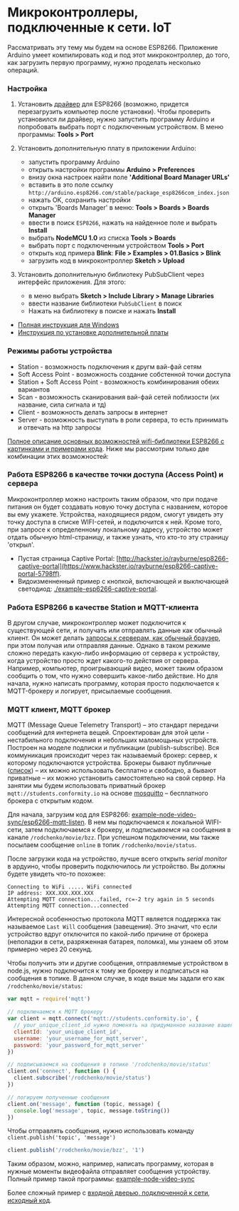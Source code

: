 # Микроконтроллеры, подключенные к сети. IoT

Рассматривать эту тему мы будем на основе ESP8266. Приложение Arduino умеет компилировать код и под этот микроконтроллер, до того, как загрузить первую программу, нужно проделать несколько операций.


### Настройка

1. Установить [драйвер](https://github.com/nodemcu/nodemcu-devkit/tree/master/Drivers) для ESP8266 (возможно, придется перезагрузить компьютер после установки). Чтобы проверить установился ли драйвер, нужно запустить программу Arduino и попробовать выбрать порт с подключенным устройством. В меню программы: __Tools > Port__

2. Установить дополнительную плату в приложении Arduino:
    - запустить программу Arduino
    - открыть настройки программы __Arduino > Preferences__
    - внизу окна настроек найти поле __'Additional Board Manager URLs'__
    - вставить в это поле ссылку `http://arduino.esp8266.com/stable/package_esp8266com_index.json`
    - нажать OK, сохранить настройки
    - открыть 'Boards Manager' в меню: __Tools > Boards > Boards Manager__
    - ввести в поиск `ESP8266`, нажать на найденное поле и выбрать __Install__
    - выбрать __NodeMCU 1.0__ из списка __Tools > Boards__
    - выбрать порт с подключенным устройством __Tools > Port__
    - открыть код примера __Blink__: __File > Examples > 01.Basics > Blink__
    - загрузить код в микроконтроллер __Sketch > Upload__

3. Установить дополнительную библиотеку PubSubClient через интерфейс приложения. Для этого:
    - в меню выбрать __Sketch > Include Library > Manage Libraries__
    - ввести название библиотеки `PubSubClient` в поиск
    - Нажать на библиотеку в поиске и нажать __Install__

* [Полная инструкция для Windows](https://www.marginallyclever.com/2017/02/setup-nodemcu-drivers-arduino-ide/)
* [Инструкция по установке дополнительной платы](https://learn.sparkfun.com/tutorials/esp8266-thing-hookup-guide/installing-the-esp8266-arduino-addon)


### Режимы работы устройства

- Station - возможность подключения к другм вай-фай сетям
- Soft Access Point - возможность создание собстенной точки доступа
- Station + Soft Access Point - возможность комбинирования обеих вариантов
- Scan - возможность сканирования вай-фай сетей поблизости (их название, сила сигнала и тд)
- Client - возможность делать запросы в интернет
- Server - возможность выступать в роли сервера, то есть принимать и отвечать на http запросы

[Полное описание основных возможностей wifi-библиотеки ESP8266 с картинками и примерами кода](https://arduino-esp8266.readthedocs.io/en/latest/esp8266wifi/readme.html). Ниже мы рассмотрим только две комбинации этих возможностей:


### Работа ESP8266 в качестве точки доступа (Access Point) и сервера

Микроконтроллер можно настроить таким образом, что при подаче питания он будет создавать новую точку доступа с названием, которое вы ему укажете. Устройства, находящиеся рядом, смогут увидеть эту точку доступа в списке WIFI-сетей, и подключится к ней. Кроме того, при запросе к определенному локальному адресу, устройство может отдать обычную html-страницу, и также узнать, что кто-то эту страницу 'открыл'.

- Пустая страница Captive Portal: [http://hackster.io/rayburne/esp8266-captive-portal](https://www.hackster.io/rayburne/esp8266-captive-portal-5798ff).
- Видоизменненный пример с кнопкой, включающей и выключающей светодиод: [./example-esp6266-captive-portal](example-esp6266-captive-portal/example-esp6266-captive-portal.ino).


### Работа ESP8266 в качестве Station и MQTT-клиента

В другом случае, микроконтроллер может подключится к существующей сети, и получать или отправлять данные как обычный клиент. Он может делать [запросы к серверам, как обычный браузер](https://github.com/esp8266/Arduino/blob/master/libraries/ESP8266WiFi/examples/WiFiClient/WiFiClient.ino), при этом получая или отправляя данные. Однако в таком режиме сложно передать какую-либо информацию от сервера к устройству, когда устройство просто ждет какого-то действия от сервера. Например, компьютер, проигрывающий видео, может таким образом сообщить о том, что нужно совершить какое-либо действие. Но для начала, нужно написать программу, которая просто подключается к MQTT-брокеру и логирует, присылаемые сообщения.


### MQTT клиент, MQTT брокер

MQTT (Message Queue Telemetry Transport) – это стандарт передачи сообщений для интернета вещей. Спроектирован для этой цели - нестабильного подключения и небольших маломощьных устройств. Построен на моделе подписки и публикации (publish-subscribe). Вся коммуникация происходит через так называемый брокер: сервер, к которому подключаются устройства. Брокеры бывают публичные ([список](http://moxd.io/2015/10/public-mqtt-brokers/)) – их можно использовать бесплатно и свободно, а бывают приватные – их можно установить самостоятельно на свой сервер. На занятии мы будем использовать приватный брокер `mqtt://students.conformity.io` на основе [mosquitto](https://mosquitto.org/download/) – бесплатного брокера с открытым кодом.

Для начала, загрузим код для ESP8266: [example-node-video-sync/esp6266-mqtt-listen](example-node-video-sync/esp6266-mqtt-listen/esp6266-mqtt-listen.ino). В нем мы подключаемся к локальной WIFI-сети, затем подключаемся к брокеру, и _подписываемся_ на сообщения в канале `/rodchenko/movie/bzz`. При успешном подключении, мы также посылаем сообщение `online` в топик `/rodchenko/movie/status`.

После загрузки кода на устройство, лучше всего открыть _serial monitor_ в ардуино, чтобы проверить подключилось ли устройство. Вы должны будете увидеть что-то похожее:

```
Connecting to WiFi ..... WiFi connected
IP address: XXX.XXX.XXX.XXX
Attempting MQTT connection...failed, rc=-2 try again in 5 seconds
Attempting MQTT connection...connected
```

Интересной особенностью протокола MQTT является поддержка так называемое `Last Will` сообщения (завещения). Это значит, что если устройство вдруг отключится по какой-либо причине от брокера (неполадки в сети, разряженная батарея, поломка), мы узнаем об этом примерно через 20 секунд.

Чтобы получить эти и другие сообщения, отправляемые устройством в node.js, нужно подключится к тому же брокеру и подписаться на сообщения в топике. В данном случае, в коде выше мы задали его как `/rodchenko/movie/status`:

```javascript
var mqtt = require('mqtt')

// подключаемся к MQTT брокеру
var client = mqtt.connect('mqtt://students.conformity.io', {
  // your_unique_client_id нужно поменять на придуманное название вашего устройства
  clientId: 'your_unique_client_id',
  username: 'your_username_for_mqtt_server',
  password: 'your_password_for_mqtt_server'
})

// подписываемся на сообщения в топике '/rodchenko/movie/status'
client.on('connect', function () {
  client.subscribe('/rodchenko/movie/status')
})

// логируем полученные сообщения
client.on('message', function (topic, message) {
  console.log('message', topic, message.toString())
})
```

Чтобы отправлять сообщения, нужно использовать команду `client.publish('topic', 'message')`

```javascript
client.publish('/rodchenko/movie/bzz', '1')
```

Таким образом, можно, например, написать программу, которая в нужные моменты видеофайла отправляет сообщения устройству. Полный пример такой программы: [example-node-video-sync](example-node-video-sync)

Более сложный пример с [входной дверью, подключенной к сети](http://13.conformity.io/), [исходный код](https://github.com/valiafetisov/remote-door).
